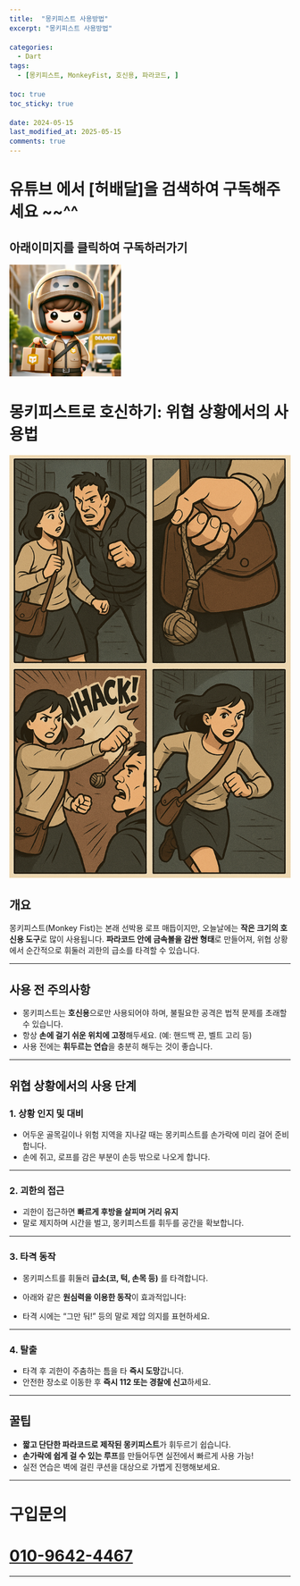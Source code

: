 ```yaml
---
title:  "몽키피스트 사용방법" 
excerpt: "몽키피스트 사용방법"

categories:
  - Dart
tags:
  - [몽키피스트, MonkeyFist, 호신용, 파라코드, ]

toc: true
toc_sticky: true
 
date: 2024-05-15
last_modified_at: 2025-05-15
comments: true
---
```

# 유튜브 에서 [허배달]을 검색하여 구독해주세요 ~~^^
## 아래이미지를 클릭하여 구독하러가기 
<a href="https://www.youtube.com/@herdeli?sub_confirmation=1">
  <img src="/assets/images/u-logo.webp" alt="유튜브 구독" width="200">
</a>





<!-- <img src="/assets/images/u-logo.webp" alt="허배달 구독해주세요" width="200">  -->

# 몽키피스트로 호신하기: 위협 상황에서의 사용법
![몽키피스트사용방법](/assets/images/mfist.png)


## 개요

몽키피스트(Monkey Fist)는 본래 선박용 로프 매듭이지만, 오늘날에는 **작은 크기의 호신용 도구**로 많이 사용됩니다. **파라코드 안에 금속볼을 감싼 형태**로 만들어져, 위협 상황에서 순간적으로 휘둘러 괴한의 급소를 타격할 수 있습니다.

---

## 사용 전 주의사항 

- 몽키피스트는 **호신용**으로만 사용되어야 하며, 불필요한 공격은 법적 문제를 초래할 수 있습니다.
- 항상 **손에 걸기 쉬운 위치에 고정**해두세요. (예: 핸드백 끈, 벨트 고리 등)
- 사용 전에는 **휘두르는 연습**을 충분히 해두는 것이 좋습니다.

---

## 위협 상황에서의 사용 단계

### 1. 상황 인지 및 대비

- 어두운 골목길이나 위험 지역을 지나갈 때는 몽키피스트를 손가락에 미리 걸어 준비합니다.
- 손에 쥐고, 로프를 감은 부분이 손등 밖으로 나오게 합니다.



---

### 2. 괴한의 접근

- 괴한이 접근하면 **빠르게 후방을 살피며 거리 유지**  
- 말로 제지하며 시간을 벌고, 몽키피스트를 휘두를 공간을 확보합니다.

---

### 3. 타격 동작

- 몽키피스트를 휘둘러 **급소(코, 턱, 손목 등)** 를 타격합니다.
- 아래와 같은 **원심력을 이용한 동작**이 효과적입니다:


- 타격 시에는 “그만 둬!” 등의 말로 제압 의지를 표현하세요.



---

### 4. 탈출

- 타격 후 괴한이 주춤하는 틈을 타 **즉시 도망**갑니다.
- 안전한 장소로 이동한 후 **즉시 112 또는 경찰에 신고**하세요.

---

## 꿀팁

- **짧고 단단한 파라코드로 제작된 몽키피스트**가 휘두르기 쉽습니다.
- **손가락에 쉽게 걸 수 있는 루프**를 만들어두면 실전에서 빠르게 사용 가능!
- 실전 연습은 벽에 걸린 쿠션을 대상으로 가볍게 진행해보세요.

---

# 구입문의 
<h1><a href="tel:01096424467">010-9642-4467</a></h1>



---




